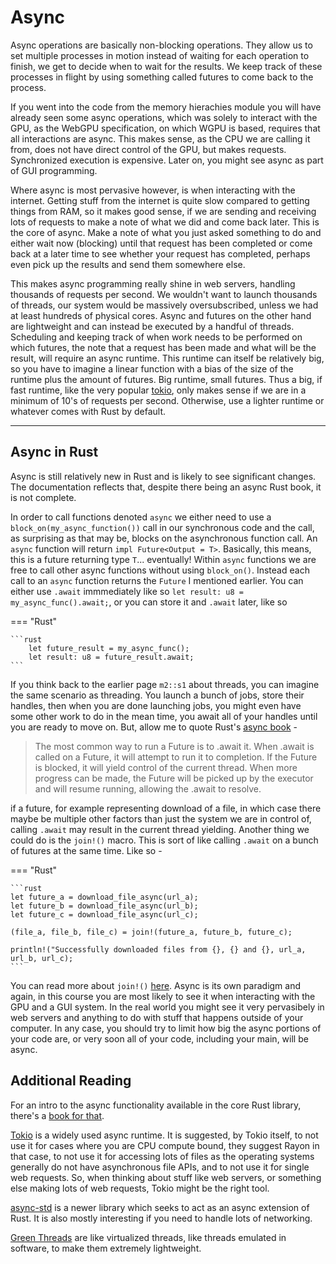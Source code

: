 # Async
Async operations are basically non-blocking operations. They allow us to set multiple processes in motion instead of
waiting for each operation to finish, we get to decide when to wait for the results. We keep track of these
processes in flight by using something called futures to come back to the process.

If you went into the code from the memory hierachies module you will have already seen some async operations, which
was solely to interact with the GPU, as the WebGPU specification, on which WGPU is based, requires that all
interactions are async. This makes sense, as the CPU we are calling it from, does not have direct control of the
GPU, but makes requests. Synchronized execution is expensive. Later on, you might see async as part of GUI
programming.

Where async is most pervasive however, is when interacting with the internet. Getting stuff from the internet
is quite slow compared to getting things from RAM, so it makes good sense, if we are sending and receiving
lots of requests to make a note of what we did and come back later. This is the core of async. Make a note
of what you just asked something to do and either wait now (blocking) until that request has been completed
or come back at a later time to see whether your request has completed, perhaps even pick up the results and
send them somewhere else.

This makes async programming really shine in web servers, handling thousands of requests per second. We wouldn't
want to launch thousands of threads, our system would be massively oversubscribed, unless we had at least
hundreds of physical cores. Async and futures on the other hand are lightweight and can instead be executed by
a handful of threads. Scheduling and keeping track of when work needs to be performed on which futures, the note
that a request has been made and what will be the result, will require an async runtime. This runtime
can itself be relatively big, so you have to imagine a linear function with a bias of the size of the runtime
plus the amount of futures. Big runtime, small futures. Thus a big, if fast runtime, like the very
popular [tokio](https://tokio.rs/), only makes sense if we are in a minimum of 10's of requests per second.
Otherwise, use a lighter runtime or whatever comes with Rust by default.

_________________

## Async in Rust
Async is still relatively new in Rust and is likely to see significant changes. The documentation reflects that,
despite there being an async Rust book, it is not complete.

In order to call functions denoted ```async``` we either need to use a ```block_on(my_async_function())```
call in our synchronous code and the call, as surprising as that may be, blocks on the asynchronous
function call. An ```async``` function will return ```impl Future<Output = T>```. Basically, this means,
this is a future returning type ```T```... eventually! Within ```async``` functions we are free to call other async
functions without using ```block_on()```. Instead each call to an ```async``` function returns the ```Future``` I
mentioned earlier. You can either use ```.await``` immmediately like so
```let result: u8 = my_async_func().await;```, or you can store it and ```.await``` later, like so

=== "Rust"

    ```rust
        let future_result = my_async_func();
        let result: u8 = future_result.await;
    ```

If you think back to the earlier page ```m2::s1``` about threads, you can imagine the same scenario as threading.
You launch a bunch of jobs, store their handles, then when you are done launching jobs, you might even have some
other work to do in the mean time, you await all of your handles until you are ready to move on. But, allow
me to quote Rust's [async book](https://rust-lang.github.io/async-book/) -

> The most common way to run a Future is to .await it. When .await is called on a Future, it will attempt to run it
> to completion. If the Future is blocked, it will yield control of the current thread. When more progress can be
> made, the Future will be picked up by the executor and will resume running, allowing the .await to resolve.

if a future, for example representing download of a file, in which case there maybe be multiple other factors than
just the system we are in control of, calling ```.await``` may result in the current thread yielding. Another thing
we could do is the ```join!()``` macro. This is sort of like calling ```.await``` on a bunch of futures at the same
time. Like so -

=== "Rust"

    ```rust
    let future_a = download_file_async(url_a);
    let future_b = download_file_async(url_b);
    let future_c = download_file_async(url_c);

    (file_a, file_b, file_c) = join!(future_a, future_b, future_c);

    println!("Successfully downloaded files from {}, {} and {}, url_a, url_b, url_c);
    ```

You can read more about ```join!()```
[here](https://rust-lang.github.io/async-book/06_multiple_futures/02_join.html). Async is its own paradigm and
again, in this course you are most likely to see it when interacting with the GPU and a GUI system. In the
real world you might see it very pervasibely in web servers and anything to do with stuff that happens
outside of your computer. In any case, you should try to limit how big the async portions of your code are,
or very soon all of your code, including your main, will be async.

## Additional Reading
For an intro to the async functionality available in the core Rust library, there's a [book for that][0].

[Tokio][1] is a widely used async runtime. It is suggested, by Tokio itself, to not use it for cases
where you are CPU compute bound, they suggest Rayon in that case, to not use it for accessing lots of files as the
operating systems generally do not have asynchronous file APIs, and to not use it for single web requests. So, when
thinking about stuff like web servers, or something else making lots of web requests, Tokio might be the right tool.

[async-std][2] is a newer library which seeks to act as an async extension of Rust. It is also
mostly interesting if you need to handle lots of networking.

[Green Threads][3] are like virtualized threads, like threads emulated in
software, to make them extremely lightweight.

[0]: https://rust-lang.github.io/async-book/
[1]: https://tokio.rs/
[2]: https://async.rs/
[3]: https://en.wikipedia.org/wiki/Green_thread
